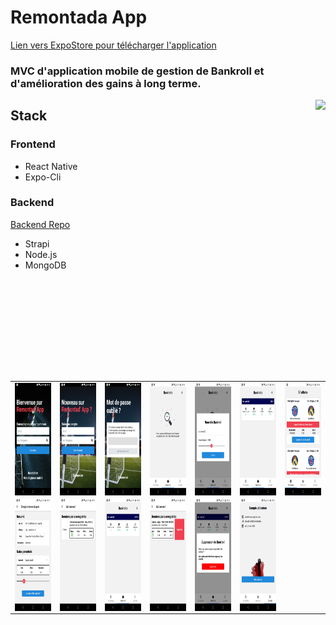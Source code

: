 # Remontada App

[Lien vers ExpoStore pour télécharger l'application](https://expo.io/@qoux/projects/remontada-app)

<h3>MVC d'application mobile de gestion de Bankroll et d'amélioration des gains à long terme.</h3>



<img align="right" src="assets/demo.gif" width="auto" height="450">

<h2>Stack</h2>

<h3>Frontend</h3>

- React Native
- Expo-Cli

<h3>Backend</h3>

[Backend Repo](https://github.com/qroux/strapi-api)

- Strapi
- Node.js
- MongoDB

|                                                                      |                                                                      |                                                                      |                                                                 |                                                                 |                                                                  |                                                                 |
| :------------------------------------------------------------------: | :------------------------------------------------------------------: | :------------------------------------------------------------------: | :-------------------------------------------------------------: | :-------------------------------------------------------------: | :--------------------------------------------------------------: | :-------------------------------------------------------------: |
| <img align="left" src="assets/auth-1.jpg" width="auto" height="180"> | <img align="left" src="assets/auth-2.jpg" width="auto" height="180"> | <img align="left" src="assets/auth-3.jpg" width="auto" height="180"> | <img align="left" src="assets/1.jpg" width="auto" height="180"> | <img align="left" src="assets/2.jpg" width="auto" height="180"> | <img align="left" src="assets/3.jpg" width="auto" height="180">  | <img align="left" src="assets/4.jpg" width="auto" height="180"> |
|   <img align="left" src="assets/5.jpg" width="auto" height="180">    |   <img align="left" src="assets/6.jpg" width="auto" height="180">    |   <img align="left" src="assets/7.jpg" width="auto" height="180">    | <img align="left" src="assets/8.jpg" width="auto" height="180"> | <img align="left" src="assets/9.jpg" width="auto" height="180"> | <img align="left" src="assets/10.jpg" width="auto" height="180"> |
